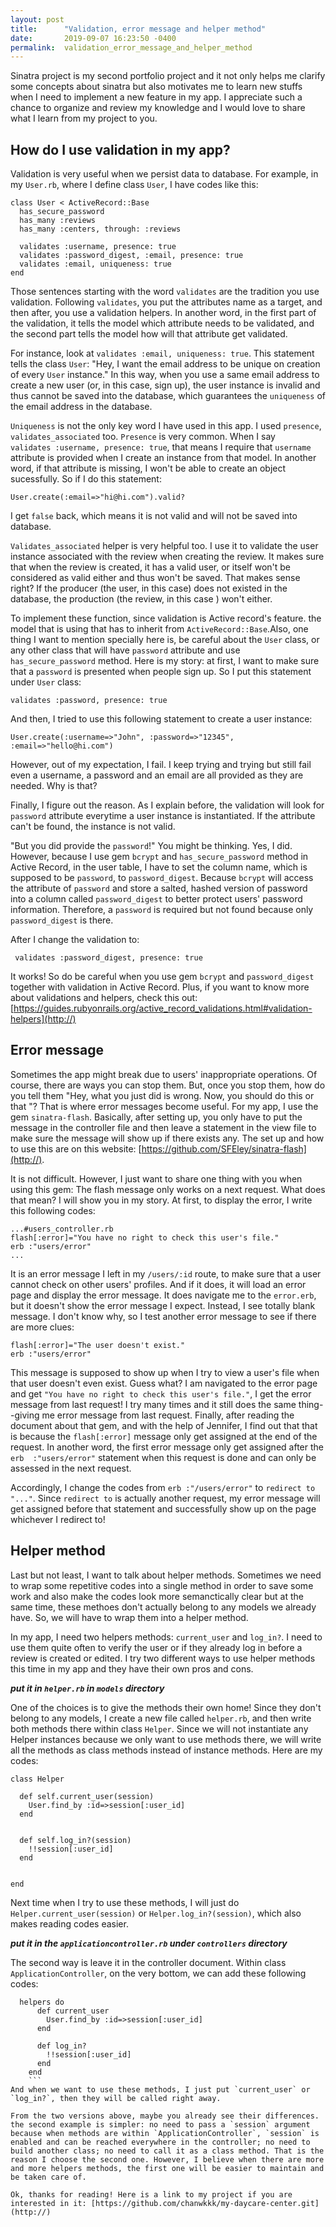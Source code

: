 ```yaml
---
layout: post
title:      "Validation, error message and helper method"
date:       2019-09-07 16:23:50 -0400
permalink:  validation_error_message_and_helper_method
---
```



Sinatra project is my second portfolio project and it not only helps me clarify some concepts about sinatra but also motivates me to learn new stuffs when I need to implement  a new feature in my app.  I appreciate such a chance to organize and review my knowledge and I would love to share what I learn from my project to you. 

## How do I use validation in my app?

Validation is very useful when we persist data to database. For example, in my `User.rb`, where I define class `User`, I have codes like this:

```
class User < ActiveRecord::Base
  has_secure_password
  has_many :reviews
  has_many :centers, through: :reviews

  validates :username, presence: true
  validates :password_digest, :email, presence: true
  validates :email, uniqueness: true
end
```
Those sentences starting with the word `validates` are the tradition you use validation. Following `validates`, you put the attributes name as a target, and then after, you use a validation helpers. In another word, in the first part of the validation, it tells the model which attribute needs to be validated, and the second part tells the model how will that attribute get validated. 

For instance, look at `validates :email, uniqueness: true`. This statement tells the class `User`: "Hey, I want the email address to be unique on creation of every `User` instance." In this way, when you use a same email address to create a new user (or, in this case, sign up), the user instance is invalid and thus cannot be saved into the database, which guarantees the `uniqueness` of the email address in the database. 

`Uniqueness` is not the only key word I have used in this app. I used `presence`, `validates_associated` too. `Presence` is very common. When I say `  validates :username, presence: true`, that means I require that `username` attribute is provided when I create an instance from that model. In another word, if that attribute is missing, I won't be able to create an object sucessfully. So if I do this statement: 

```
User.create(:email=>"hi@hi.com").valid?
```

I get  `false` back, which means it is not valid and will not be saved into database. 

 `Validates_associated` helper is very helpful too. I use it to validate the user instance associated with the review when creating the review. It makes sure that when the review is created, it has a valid user, or itself won't be considered as valid either and thus won't be saved. That makes sense right? If the producer (the user, in this case) does not existed in the database, the production (the review, in this case ) won't either.
 
 
To implement these function, since validation is  Active record's feature. the model that is using that has to inherit from `ActiveRecord::Base`.Also, one thing I want to mention specially here is, be careful about the `User` class, or any other class that will have `password` attribute and use `has_secure_password` method. Here is my story:  at first, I want to make sure that a `password` is presented when people sign up. So I put this statement under `User` class: 
```
validates :password, presence: true
```

And then, I tried to use this following statement to create a user instance: 

```
User.create(:username=>"John", :password=>"12345", :email=>"hello@hi.com")
```

However, out of my expectation, I fail. I keep trying and trying but still fail even a username, a password and an email are all provided as they are needed. Why is that? 

Finally, I figure out the reason. As I explain before, the validation will look for `password` attribute everytime a user instance is instantiated. If the attribute can't be found, the instance is not valid. 

"But you did provide the `password`!" You might be thinking. Yes, I did. However, because I use gem `bcrypt` and `has_secure_password` method in Active Record, in the user table, I have to set the column name, which is supposed to be `password`, to `password_digest`.  Because `bcrypt` will access the attribute of `password` and store a salted, hashed version of password into a column called `password_digest` to better protect users' password information. Therefore, a `password` is required but not found because only `password_digest` is there. 

After I change the validation to: 
```
 validates :password_digest, presence: true
 ```
It works!
So do be careful when you use gem `bcrypt` and `password_digest` together with validation in Active Record. Plus, if you want to know more about validations and helpers, check this out: [https://guides.rubyonrails.org/active_record_validations.html#validation-helpers](http://)


## Error message

Sometimes the app might break due to users'  inappropriate operations. Of course, there are ways you can stop them. But, once you stop them, how do you tell them "Hey, what you just did is wrong. Now, you should do this or that "? That is where error messages become useful. For my app, I use the gem `sinatra-flash`. Basically, after setting up, you only have to put the message in the controller file and then leave a statement in the view file to make sure the message will show up if there exists any. The set up and how to use this are on this website: [https://github.com/SFEley/sinatra-flash](http://). 

It is not difficult. However, I just want to share one thing with you when using this gem: The flash message only works on a next request. What does that mean? I will show you in my story.
At first, to display the error, I write this following codes: 
```
...#users_controller.rb
flash[:error]="You have no right to check this user's file."
erb :"users/error"
...
```
It is an error message I left in my `/users/:id` route, to make sure that a user cannot check on other users' profiles. And if it does, it will load an error page and display the error message. It does navigate me to the `error.erb`, but it doesn't show the error message I expect. Instead, I see totally blank message. I don't know why, so I test another error message to see if there are more clues: 
```
flash[:error]="The user doesn't exist."
erb :"users/error"
```
This message is supposed to show up when I try to view a user's file when that user doesn't even exist. Guess what? I am navigated to the error page and get `"You have no right to check this user's file."`, I get the error message from last request! I try many times and it still does the same thing--giving me error message from last request. Finally, after reading the document about that gem,  and with the help of Jennifer, I find out that that is because the `flash[:error]` message only get assigned at the end of the request. In another word, the first error message only get assigned after the `erb  :"users/error"` statement when this request is done and can only be assessed in the next request. 

Accordingly, I change the codes from `erb :"/users/error"` to `redirect to "..."`. Since `redirect to` is actually another request, my error message will get assigned before that statement and successfully show up on the page whichever I redirect to!


## Helper method

Last but not least, I want to talk about helper methods. Sometimes we need to wrap some repetitive codes into a single method in order to save some work and also make the codes look more semanctically clear but at the same time, these methoes don't actually belong to any models we already have. So, we will have to wrap them into a helper method. 

In my app, I need two helpers methods: `current_user` and `log_in?`. I need to use them quite often to  verify the user or if they already log in before a review is created or edited. I try two different ways to use helper methods this time in my app and they have their own pros and cons.


***put it in `helper.rb` in `models` directory***

One of the choices is to give the methods their own home! Since they don't belong to any models, I create a new file called `helper.rb`, and then write both methods there within class `Helper`. Since we will not instantiate any Helper instances because we only want to use methods there, we will write all the methods as class methods instead of instance methods. Here are my codes:

```
class Helper

  def self.current_user(session)
    User.find_by :id=>session[:user_id]
  end
	
	
  def self.log_in?(session)
    !!session[:user_id]
  end


end
```

Next time when I try to use these methods, I will just do `Helper.current_user(session)` or `Helper.log_in?(session)`, which also makes reading codes easier.
  
***put it in the `applicationcontroller.rb` under `controllers` directory***

The second way is leave it in the controller document. Within class `ApplicationController`, on the very bottom, we can add these following codes:

```
  helpers do
      def current_user
        User.find_by :id=>session[:user_id]
      end

      def log_in?
        !!session[:user_id]
      end
	end
	```
And when we want to use these methods, I just put `current_user` or `log_in?`, then they will be called right away. 

From the two versions above, maybe you already see their differences. the second example is simpler: no need to pass a `session` argument because when methods are within `ApplicationController`, `session` is enabled and can be reached everywhere in the controller; no need to build another class; no need to call it as a class method. That is the reason I choose the second one. However, I believe when there are more and more helpers methods, the first one will be easier to maintain and be taken care of. 

Ok, thanks for reading! Here is a link to my project if you are interested in it: [https://github.com/chanwkkk/my-daycare-center.git](http://)
